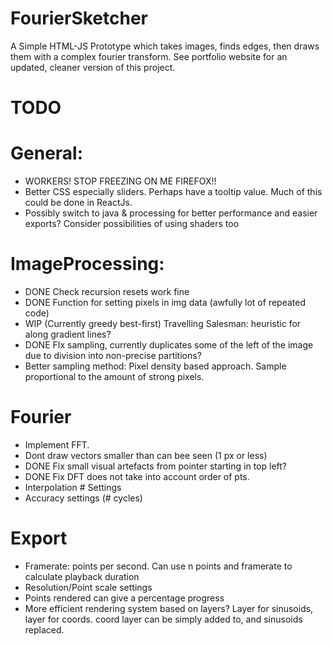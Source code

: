 # FourierSketcher

A Simple HTML-JS Prototype which takes images, finds edges, then draws them with a complex fourier transform. See portfolio website for an updated, cleaner version of this project.

# TODO
# General:
- WORKERS! STOP FREEZING ON ME FIREFOX!!
- Better CSS especially sliders. Perhaps have a tooltip value. Much of this could be done in ReactJs.
- Possibly switch to java & processing for better performance and easier exports? Consider possibilities of using shaders too

# ImageProcessing:
- DONE Check recursion resets work fine
- DONE Function for setting pixels in img data (awfully lot of repeated code)
- WIP (Currently greedy best-first) Travelling Salesman: heuristic for along gradient lines?
- DONE FIx sampling, currently duplicates some of the left of the image due to division into non-precise partitions?
- Better sampling method: Pixel density based approach. Sample proportional to the amount of strong pixels.

# Fourier
- Implement FFT.
- Dont draw vectors smaller than can bee seen (1 px or less)
- DONE Fix small visual artefacts from pointer starting in top left?
- DONE Fix DFT does not take into account order of pts.
- Interpolation # Settings
- Accuracy settings (# cycles)

# Export
- Framerate: points per second. Can use n points and framerate to calculate playback duration
- Resolution/Point scale settings
- Points rendered can give a percentage progress
- More efficient rendering system based on layers? Layer for sinusoids, layer for coords. coord layer can be simply added to, and sinusoids replaced.
